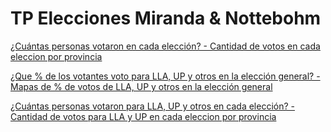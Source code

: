 # TP Elecciones Miranda & Nottebohm

[¿Cuántas personas votaron en cada elección? - Cantidad de votos en cada eleccion por provincia](https://magdalenanottebohm.github.io/infovis/tp_elecciones_miranda_y_nottebohm_grafico_1.html)

[¿Que % de los votantes voto para LLA, UP y otros en la elección general? - Mapas de % de votos de LLA, UP y otros en la elección general](https://magdalenanottebohm.github.io/infovis/tp_elecciones_miranda_y_nottebohm_grafico_2.html)

[¿Cuántas personas votaron para LLA, UP y otros en cada elección? - Cantidad de votos para LLA y UP en cada eleccion por provincia](https://magdalenanottebohm.github.io/infovis/tp_elecciones_miranda_y_nottebohm_grafico_3.html)
